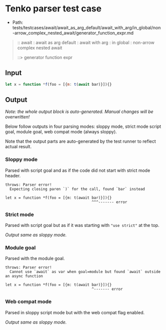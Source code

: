 # Tenko parser test case

- Path: tests/testcases/await/await_as_arg_default/await_with_arg/in_global/non-arrow_complex_nested_await/generator_function_expr.md

> :: await : await as arg default : await with arg : in global : non-arrow complex nested await
>
> ::> generator function expr

## Input

`````js
let x = function *f(foo = [{m: t(await bar)}]){}
`````

## Output

_Note: the whole output block is auto-generated. Manual changes will be overwritten!_

Below follow outputs in four parsing modes: sloppy mode, strict mode script goal, module goal, web compat mode (always sloppy).

Note that the output parts are auto-generated by the test runner to reflect actual result.

### Sloppy mode

Parsed with script goal and as if the code did not start with strict mode header.

`````
throws: Parser error!
  Expecting closing paren `)` for the call, found `bar` instead

let x = function *f(foo = [{m: t(await bar)}]){}
                                       ^^^------- error
`````

### Strict mode

Parsed with script goal but as if it was starting with `"use strict"` at the top.

_Output same as sloppy mode._

### Module goal

Parsed with the module goal.

`````
throws: Parser error!
  Cannot use `await` as var when goal=module but found `await` outside an async function

let x = function *f(foo = [{m: t(await bar)}]){}
                                       ^------- error
`````


### Web compat mode

Parsed in sloppy script mode but with the web compat flag enabled.

_Output same as sloppy mode._
